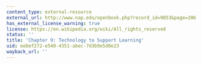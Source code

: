 ```yaml
---
content_type: external-resource
external_url: http://www.nap.edu/openbook.php?record_id=9853&page=206
has_external_license_warning: true
license: https://en.wikipedia.org/wiki/All_rights_reserved
status: ''
title: 'Chapter 9: Technology to Support Learning'
uid: eebef272-e540-4351-abec-7d3b9e5d0e23
wayback_url: ''
---
```

